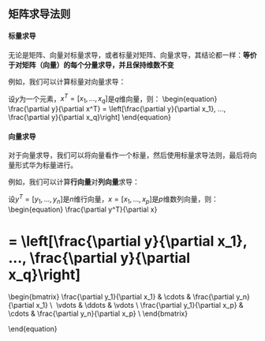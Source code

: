 ## 矩阵求导法则

#### 标量求导
无论是矩阵、向量对标量求导，或者标量对矩阵、向量求导，其结论都一样：**等价于对矩阵（向量）的每个分量求导，并且保持维数不变**

例如，我们可以计算标量对向量求导：

设$y$为一个元素，$x^T = [x_1, ..., x_q]$是$q$维向量，则：
\begin{equation}
\frac{\partial y}{\partial x^T} = \left[\frac{\partial y}{\partial x_1}, ..., \frac{\partial y}{\partial x_q}\right]
\end{equation}

#### 向量求导
对于向量求导，我们可以将向量看作一个标量，然后使用标量求导法则，最后将向量形式华为标量进行。

例如，我们可以计算**行向量**对**列向量**求导：

设$y^T = [y_1, ..., y_n]$是$n$维行向量，$x = [x_1, ..., x_p]$是$p$维数列向量，则：
\begin{equation}
\frac{\partial y^T}{\partial x}

= \left[\frac{\partial y}{\partial x_1}, ..., \frac{\partial y}{\partial x_q}\right]
=
\begin{bmatrix}
\frac{\partial y_1}{\partial x_1} & \cdots & \frac{\partial y_n}{\partial x_1} \\
 \vdots & \ddots & \vdots \\
\frac{\partial y_1}{\partial x_p} & \cdots & \frac{\partial y_n}{\partial x_p} \\
\end{bmatrix}

\end{equation}
